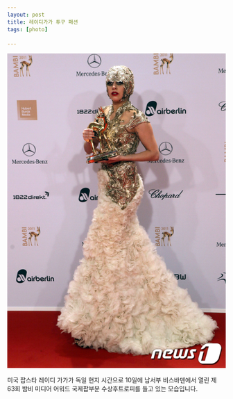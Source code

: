 ```yaml
---
layout: post
title: 레이디가가 투구 패션
tags: [photo]

---
```

![lady gaga](/images/posts/ladygaga_01.png)

미국 팝스타 레이디 가가가 독일 현지 시간으로 10일에 남서부 비스바덴에서 열린 제 63회 밤비 미디어 어워드 국제팝부분 수상후트로피를 들고 있는 모습입니다.
